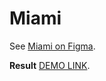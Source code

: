 # Miami

See [Miami on Figma](https://www.figma.com/file/OgS4RW5LfkJX613IfBeI6n/miami_home?node-id=0%3A1).

**Result**
[DEMO LINK](https://itstan.github.io/layout_miami2/src/).
